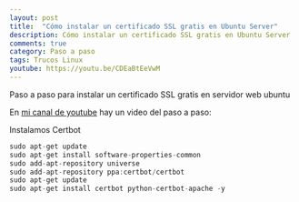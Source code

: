 ```yaml
---
layout: post
title:  "Cómo instalar un certificado SSL gratis en Ubuntu Server"
description: Cómo instalar un certificado SSL gratis en Ubuntu Server
comments: true
category: Paso a paso
tags: Trucos Linux
youtube: https://youtu.be/CDEaBtEeVwM
---
```

Paso a paso para instalar un certificado SSL gratis en servidor web ubuntu

En <a target="_blank" href="{{ page.youtube }}">mi canal de youtube</a> hay un video del paso a paso:

Instalamos Certbot
```csharp
sudo apt-get update
sudo apt-get install software-properties-common
sudo add-apt-repository universe
sudo add-apt-repository ppa:certbot/certbot
sudo apt-get update
sudo apt-get install certbot python-certbot-apache -y
```

